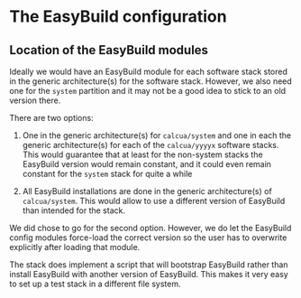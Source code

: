 # The EasyBuild configuration


## Location of the EasyBuild modules

Ideally we would have an EasyBuild module for each software stack stored in the generic 
architecture(s) for the software stack. However, we also need one for the `system` partition
and it may not be a good idea to stick to an old version there.

There are two options:

1.  One in the generic architecture(s) for `calcua/system` and one in each the generic
    architecture(s) for each of the `calcua/yyyyx` software stacks. This would guarantee
    that at least for the non-system stacks the EasyBuild version would remain constant,
    and it could even remain constant for the `system` stack for quite a while

2.  All EasyBuild installations are done in the generic architecture(s) of `calcua/system`.
    This would allow to use a different version of EasyBuild than intended for the stack.

We did chose to go for the second option. However, we do let the EasyBuild config modules
force-load the correct version so the user has to overwrite explicitly after loading that
module.

The stack does implement a script that will bootstrap EasyBuild rather than install
EasyBuild with another version of EasyBuild. This makes it very easy to set up a 
test stack in a different file system.

